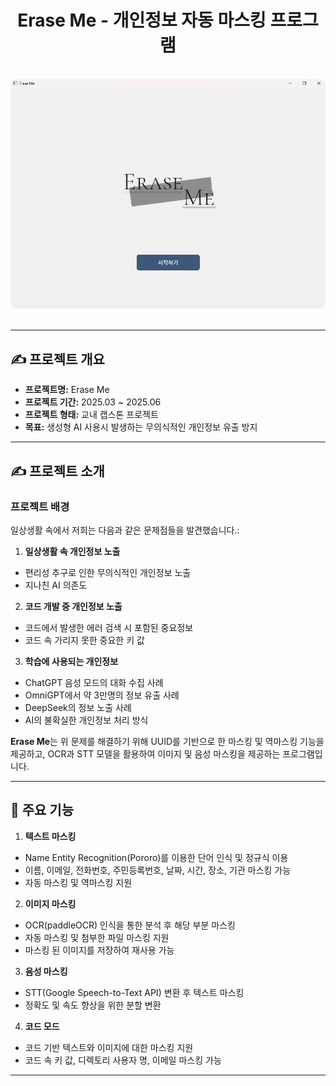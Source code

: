 <div align="center">
  <h1>Erase Me - 개인정보 자동 마스킹 프로그램</h1>
</div>

<br/>

<div align="center">
  <img src="./Main.png" alt="Main" style="border-radius: 10px;"/>
</div>

<br/>

---

## ✍️ 프로젝트 개요

- **프로젝트명:** Erase Me
- **프로젝트 기간:** 2025.03 ~ 2025.06
- **프로젝트 형태:** 교내 캡스톤 프로젝트
- **목표:** 생성형 AI 사용시 발생하는 무의식적인 개인정보 유출 방지

---

## ✍️ 프로젝트 소개

### 프로젝트 배경

일상생활 속에서 저희는 다음과 같은 문제점들을 발견했습니다.:

1. **일상생활 속 개인정보 노출** 
- 편리성 추구로 인한 무의식적인 개인정보 노출
- 지나친 AI 의존도

2. **코드 개발 중 개인정보 노출** 
- 코드에서 발생한 에러 검색 시 포함된 중요정보
- 코드 속 가리지 못한 중요한 키 값

3. **학습에 사용되는 개인정보** 
- ChatGPT 음성 모드의 대화 수집 사례
- OmniGPT에서 약 3만명의 정보 유출 사례
- DeepSeek의 정보 노출 사례
- AI의 불확실한 개인정보 처리 방식 

**Erase Me**는 위 문제를 해결하기 위해 UUID를 기반으로 한 마스킹 및 역마스킹 기능을 제공하고, OCR과 STT 모델을 활용하여 이미지 및 음성 마스킹을 제공하는 프로그램입니다.

---

## 🚀 주요 기능

1. **텍스트 마스킹** 
- Name Entity Recognition(Pororo)를 이용한 단어 인식 및 정규식 이용
- 이름, 이메일, 전화번호, 주민등록번호, 날짜, 시간, 장소, 기관 마스킹 가능
- 자동 마스킹 및 역마스킹 지원

2. **이미지 마스킹** 
- OCR(paddleOCR) 인식을 통한 분석 후 해당 부분 마스킹
- 자동 마스킹 및 첨부한 파일 마스킹 지원
- 마스킹 된 이미지를 저장하여 재사용 가능

3. **음성 마스킹**
- STT(Google Speech-to-Text API) 변환 후 텍스트 마스킹
- 정확도 및 속도 향상을 위한 분할 변환

4. **코드 모드**
- 코드 기반 텍스트와 이미지에 대한 마스킹 지원
- 코드 속 키 값, 디렉토리 사용자 명, 이메일 마스킹 가능

---
